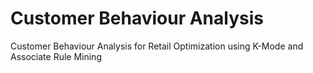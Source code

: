 # Customer  Behaviour Analysis

Customer Behaviour Analysis for Retail Optimization using K-Mode and Associate Rule Mining